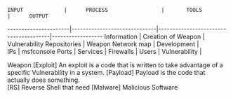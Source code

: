 
    INPUT             |      PROCESS                 |       TOOLS                           |      OUTPUT
----------------------|------------------------------|---------------------------------------|------------------
    Information       |     Creation of Weapon       |       Vulnerability Repositories      |      Weapon
    Network map       |                                      Development                     |      
        IPs           |                                      msfconsole
        Ports         |
        Services      |
        Firewalls     |
        Users         |
    Vulnerability     |            
                                                   
                                                    
Weapon
[Exploit]        An exploit is a code that is written to take advantage of a specific Vulnerability in a system.
[Payload]        Payload is the code that actually does something.    
    [RS]         Reverse Shell that need 
    [Malware]    Malicious Software


